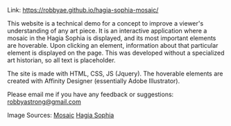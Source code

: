 Link: https://robbyae.github.io/hagia-sophia-mosaic/

This website is a technical demo for a concept to improve a viewer's understanding of any art piece. It is an interactive application where a mosaic in the Hagia Sophia is displayed, and its most important elements are hoverable. Upon clicking an element, information about that particular element is displayed on the page. This was developed without a specialized art historian, so all text is placeholder.

The site is made with HTML, CSS, JS (Jquery). The hoverable elements are created with Affinity Designer (essentially Adobe Illustrator).

Please email me if you have any feedback or suggestions: robbyastrong@gmail.com

Image Sources:
<a href="https://commons.wikimedia.org/wiki/File:Aya_sofia,_interno,_vestibolo_delle_guardie_del_corpo_imperiali,_mosaico_della_madonna_col_bambino_tra_giustinaino_e_costantino,_forse_dell%27epoca_di_basilio_II,_X_secolo,_01.jpg">Mosaic</a>
<a href="https://en.wikipedia.org/wiki/File:Hagia_Sophia_Mars_2013.jpg">Hagia Sophia</a>